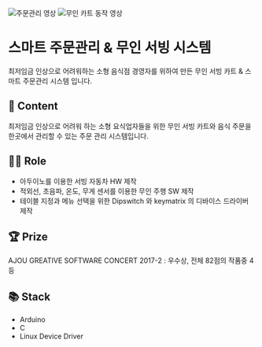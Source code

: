 ![주문관리 영상](https://user-images.githubusercontent.com/22605753/87369588-d7e6ba00-c5bb-11ea-9efd-e85a6c1aa976.gif)
![무인 카트 동작 영상](https://user-images.githubusercontent.com/22605753/87369636-f2b92e80-c5bb-11ea-943a-76f5fe02721d.gif)

# 스마트 주문관리 & 무인 서빙 시스템
최저임금 인상으로 어려워하는 소형 음식점 경영자를 위하여 만든 무인 서빙 카트 & 스마트 주문관리 시스템 입니다.

## 📃 Content
최저임금 인상으로 어려워 하는 소형 요식업자들을 위한 무인 서빙 카트와 음식 주문을 한곳에서 관리할 수 있는 주문 관리 시스템입니다.

## 👨‍💻 Role
- 아두이노를 이용한 서빙 자동차 HW 제작
- 적외선, 초음파, 온도, 무게 센서를 이용한 무인 주행 SW 제작
- 테이블 지정과 메뉴 선택을 위한 Dipswitch 와 keymatrix 의 디바이스 드라이버 제작

## 🏆 Prize
AJOU GREATIVE SOFTWARE CONCERT 2017-2 : 우수상, 전체 82점의 작품중 4등

## 📚 Stack
- Arduino
- C
- Linux Device Driver

